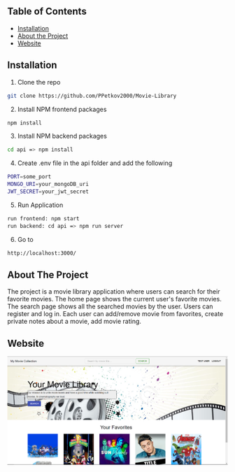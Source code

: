 ## Table of Contents

- [Installation](#installation)
- [About the Project](#about-the-project)
- [Website](#website)

## Installation

1. Clone the repo

```sh
git clone https://github.com/PPetkov2000/Movie-Library
```

2. Install NPM frontend packages

```sh
npm install
```

3. Install NPM backend packages

```sh
cd api => npm install
```

4. Create .env file in the api folder and add the following

```sh
PORT=some_port
MONGO_URI=your_mongoDB_uri
JWT_SECRET=your_jwt_secret
```

5. Run Application

```sh
run frontend: npm start
run backend: cd api => npm run server
```

6. Go to

```sh
http://localhost:3000/
```

## About The Project

The project is a movie library application where users can search for their favorite movies. Тhe home page shows the current user's favorite movies. Тhe search page shows all the searched movies by the user. Users can register and log in. Еach user can add/remove movie from favorites, create private notes about a movie, add movie rating.

## Website

![Movie-Library](https://github.com/PPetkov2000/Movie-Library/blob/main/app-view.png)
